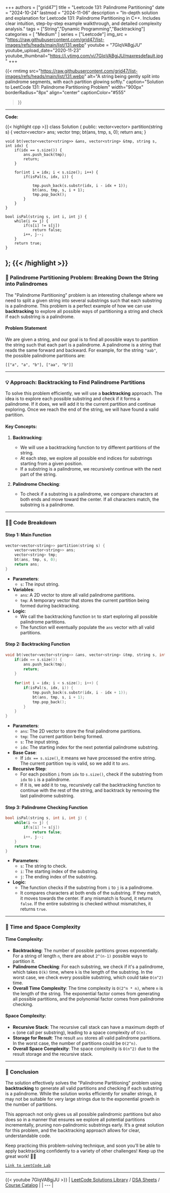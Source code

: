 
+++
authors = ["grid47"]
title = "Leetcode 131: Palindrome Partitioning"
date = "2024-10-24"
lastmod = "2024-11-06"
description = "In-depth solution and explanation for Leetcode 131: Palindrome Partitioning in C++. Includes clear intuition, step-by-step example walkthrough, and detailed complexity analysis."
tags = ["String","Dynamic Programming","Backtracking"]
categories = [
    "Medium"
]
series = ["Leetcode"]
img_src = "https://raw.githubusercontent.com/grid47/list-images/refs/heads/main/list/131.webp"
youtube = "7GlqVABgjJU"
youtube_upload_date="2020-11-23"
youtube_thumbnail="https://i.ytimg.com/vi/7GlqVABgjJU/maxresdefault.jpg"
+++


{{< rmtimg 
    src="https://raw.githubusercontent.com/grid47/list-images/refs/heads/main/list/131.webp" 
    alt="A string being gently split into palindrome segments, with each partition glowing softly."
    caption="Solution to LeetCode 131: Palindrome Partitioning Problem"
    width="900px"
    borderRadius="8px"
    align="center" 
    captionColor="#555"
>}}
---
**Code:**

{{< highlight cpp >}}
class Solution {
public:
    vector<vector<string>> partition(string s) {
        vector<vector<string>> ans;
        vector<string> tmp;
        bt(ans, tmp, s, 0);
        return ans;
    }
    
    void bt(vector<vector<string>> &ans, vector<string> &tmp, string s, int idx) {
        if(idx == s.size()) {
            ans.push_back(tmp);
            return;
        }
        
        for(int i = idx; i < s.size(); i++) {
            if(isPal(s, idx, i)) {
              
                tmp.push_back(s.substr(idx, i - idx + 1));
                bt(ans, tmp, s, i + 1);
                tmp.pop_back();
            }
        }
    }
    
    bool isPal(string s, int i, int j) {
        while(i <= j) {
            if(s[i] != s[j])
                return false;
            i++, j--;
        }
        return true;
    }
};
{{< /highlight >}}
---

### 🌟 **Palindrome Partitioning Problem: Breaking Down the String into Palindromes**

The "Palindrome Partitioning" problem is an interesting challenge where we need to split a given string into several substrings such that each substring is a palindrome. This problem is a perfect example of how we can use **backtracking** to explore all possible ways of partitioning a string and check if each substring is a palindrome.

#### **Problem Statement**

We are given a string, and our goal is to find all possible ways to partition the string such that each part is a palindrome. A palindrome is a string that reads the same forward and backward. For example, for the string `"aab"`, the possible palindrome partitions are:
```
[["a", "a", "b"], ["aa", "b"]]
```

---

### 💡 **Approach: Backtracking to Find Palindrome Partitions**

To solve this problem efficiently, we will use a **backtracking** approach. The idea is to explore each possible substring and check if it forms a palindrome. If it does, we will add it to the current partition and continue exploring. Once we reach the end of the string, we will have found a valid partition.

#### Key Concepts:
1. **Backtracking**:
   - We will use a backtracking function to try different partitions of the string.
   - At each step, we explore all possible end indices for substrings starting from a given position.
   - If a substring is a palindrome, we recursively continue with the next part of the string.

2. **Palindrome Checking**:
   - To check if a substring is a palindrome, we compare characters at both ends and move toward the center. If all characters match, the substring is a palindrome.

---

### 🧑‍💻 **Code Breakdown**

#### Step 1: **Main Function**
```cpp
vector<vector<string>> partition(string s) {
    vector<vector<string>> ans;
    vector<string> tmp;
    bt(ans, tmp, s, 0);
    return ans;
}
```
- **Parameters**:
  - `s`: The input string.
- **Variables**:
  - `ans`: A 2D vector to store all valid palindrome partitions.
  - `tmp`: A temporary vector that stores the current partition being formed during backtracking.
- **Logic**:
  - We call the backtracking function `bt` to start exploring all possible palindrome partitions.
  - The function will eventually populate the `ans` vector with all valid partitions.

#### Step 2: **Backtracking Function**
```cpp
void bt(vector<vector<string>> &ans, vector<string> &tmp, string s, int idx) {
    if(idx == s.size()) {
        ans.push_back(tmp);
        return;
    }
    
    for(int i = idx; i < s.size(); i++) {
        if(isPal(s, idx, i)) {
            tmp.push_back(s.substr(idx, i - idx + 1));
            bt(ans, tmp, s, i + 1);
            tmp.pop_back();
        }
    }
}
```
- **Parameters**:
  - `ans`: The 2D vector to store the final palindrome partitions.
  - `tmp`: The current partition being formed.
  - `s`: The input string.
  - `idx`: The starting index for the next potential palindrome substring.
- **Base Case**:
  - If `idx == s.size()`, it means we have processed the entire string. The current partition `tmp` is valid, so we add it to `ans`.
- **Recursive Step**:
  - For each position `i` from `idx` to `s.size()`, check if the substring from `idx` to `i` is a palindrome.
  - If it is, we add it to `tmp`, recursively call the backtracking function to continue with the rest of the string, and backtrack by removing the last palindrome substring.

#### Step 3: **Palindrome Checking Function**
```cpp
bool isPal(string s, int i, int j) {
    while(i <= j) {
        if(s[i] != s[j])
            return false;
        i++, j--;
    }
    return true;
}
```
- **Parameters**:
  - `s`: The string to check.
  - `i`: The starting index of the substring.
  - `j`: The ending index of the substring.
- **Logic**:
  - The function checks if the substring from `i` to `j` is a palindrome.
  - It compares characters at both ends of the substring. If they match, it moves towards the center. If any mismatch is found, it returns `false`. If the entire substring is checked without mismatches, it returns `true`.

---

### 🚀 **Time and Space Complexity**

#### Time Complexity:
- **Backtracking**: The number of possible partitions grows exponentially. For a string of length `n`, there are about `2^(n-1)` possible ways to partition it.
- **Palindrome Checking**: For each substring, we check if it's a palindrome, which takes `O(k)` time, where `k` is the length of the substring. In the worst case, we check every possible substring, which could take `O(n^2)` time.
- **Overall Time Complexity**: The time complexity is `O(2^n * n)`, where `n` is the length of the string. The exponential factor comes from generating all possible partitions, and the polynomial factor comes from palindrome checking.

#### Space Complexity:
- **Recursive Stack**: The recursive call stack can have a maximum depth of `n` (one call per substring), leading to a space complexity of `O(n)`.
- **Storage for Result**: The result `ans` stores all valid palindrome partitions. In the worst case, the number of partitions could be `O(2^n)`.
- **Overall Space Complexity**: The space complexity is `O(n^2)` due to the result storage and the recursive stack.

---

### 🏁 **Conclusion**

The solution effectively solves the "Palindrome Partitioning" problem using **backtracking** to generate all valid partitions and checking if each substring is a palindrome. While the solution works efficiently for smaller strings, it may not be suitable for very large strings due to the exponential growth in the number of partitions.

This approach not only gives us all possible palindromic partitions but also does so in a manner that ensures we explore all potential partitions incrementally, pruning non-palindromic substrings early. It’s a great solution for this problem, and the backtracking approach allows for clear, understandable code.

Keep practicing this problem-solving technique, and soon you’ll be able to apply backtracking confidently to a variety of other challenges! Keep up the great work! 🎉✨

[`Link to LeetCode Lab`](https://leetcode.com/problems/palindrome-partitioning/description/)

---
{{< youtube 7GlqVABgjJU >}}
| [LeetCode Solutions Library](https://grid47.xyz/leetcode/) / [DSA Sheets](https://grid47.xyz/sheets/) / [Course Catalog](https://grid47.xyz/courses/) |
| --- |
